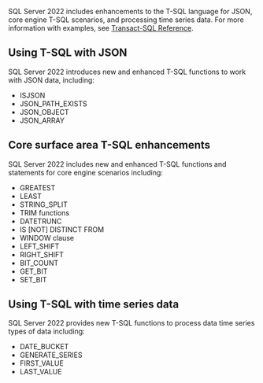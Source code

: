 SQL Server 2022 includes enhancements to the T-SQL language for JSON, core engine T-SQL scenarios, and processing time series data. For more information with examples, see [Transact-SQL Reference](/sql/t-sql/language-reference).

## Using T-SQL with JSON

SQL Server 2022 introduces new and enhanced T-SQL functions to work with JSON data, including:

- ISJSON
- JSON_PATH_EXISTS
- JSON_OBJECT
- JSON_ARRAY

## Core surface area T-SQL enhancements

SQL Server 2022 includes new and enhanced T-SQL functions and statements for core engine scenarios including:

- GREATEST
- LEAST
- STRING_SPLIT
- TRIM functions
- DATETRUNC
- IS [NOT] DISTINCT FROM
- WINDOW clause
- LEFT_SHIFT
- RIGHT_SHIFT
- BIT_COUNT
- GET_BIT
- SET_BIT

## Using T-SQL with time series data

SQL Server 2022 provides new T-SQL functions to process data time series types of data including:

- DATE_BUCKET
- GENERATE_SERIES
- FIRST_VALUE
- LAST_VALUE
